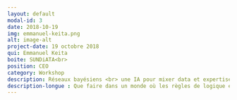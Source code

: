 ```yaml
---
layout: default
modal-id: 3
date: 2018-10-19
img: emmanuel-keita.png
alt: image-alt
project-date: 19 octobre 2018
qui: Emmanuel Keita
boite: SUNDiATA<br>
position: CEO 
category: Workshop
description: Réseaux bayésiens <br> une IA pour mixer data et expertise humaine
description-longue : Que faire dans un monde où les règles de logique et d'algèbre ne fonctionnent plus, et que nos capacités cognitives sont impuissantes ? <br>Nous voyagerons à travers ce worshop dans les promesses et limites de la technologie des réseaux bayésiens. <br>Cette technologie d'IA, encore mal connue des "spécialistes de la data", est pourtant celle qui aujourd'hui est la plus pertinente pour modéliser au mieux notre manière de penser, notre  "cerveau statisticien". <br>Il s'agit d'un véritable changement de paradigme qui nous conduit dans une véritable interaction, un continuum, Humain-Machine.
---
```

